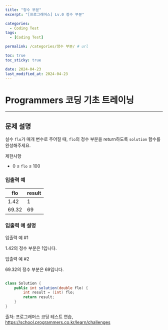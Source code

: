 ```yaml
---
title: "정수 부분"
excerpt: "[프로그래머스] Lv.0 정수 부분"

categories:
  - Coding Test
tags:
  - [Coding Test]

permalink: /categories/정수 부분/ # url

toc: true
toc_sticky: true

date: 2024-04-23
last_modified_at: 2024-04-23
---
```


# Programmers 코딩 기초 트레이닝

---

## 문제 설명
실수 `flo`가 매개 변수로 주어질 때, `flo`의 정수 부분을 return하도록 `solution` 함수를 완성해주세요.

제한사항
- 0 ≤ `flo` ≤ 100

### 입출력 예

| flo  | result |
|------|--------|
| 1.42 | 1      |
| 69.32| 69     |

### 입출력 예 설명

입출력 예 #1

1.42의 정수 부분은 1입니다.

입출력 예 #2

69.32의 정수 부분은 69입니다.

```java

class Solution {
    public int solution(double flo) {
        int result = (int) flo;
        return result;
    }
}

``````

출처: 프로그래머스 코딩 테스트 연습, https://school.programmers.co.kr/learn/challenges
